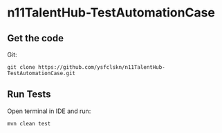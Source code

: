 # n11TalentHub-TestAutomationCase

## Get the code

Git:

    git clone https://github.com/ysfclskn/n11TalentHub-TestAutomationCase.git

## Run Tests


Open terminal in IDE and run:

    mvn clean test